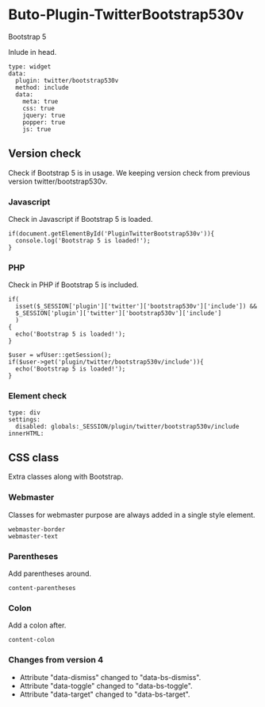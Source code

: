 # Buto-Plugin-TwitterBootstrap530v

Bootstrap 5

Inlude in head.

```
type: widget
data:
  plugin: twitter/bootstrap530v
  method: include
  data:
    meta: true
    css: true
    jquery: true
    popper: true
    js: true
```


## Version check

Check if Bootstrap 5 is in usage.
We keeping version check from previous version twitter/bootstrap530v.

### Javascript

Check in Javascript if Bootstrap 5 is loaded.

```
if(document.getElementById('PluginTwitterBootstrap530v')){
  console.log('Bootstrap 5 is loaded!');
}
```

### PHP

Check in PHP if Bootstrap 5 is included.

```
if(
  isset($_SESSION['plugin']['twitter']['bootstrap530v']['include']) && 
  $_SESSION['plugin']['twitter']['bootstrap530v']['include']
  )
{
  echo('Bootstrap 5 is loaded!');
}
```
```
$user = wfUser::getSession();
if($user->get('plugin/twitter/bootstrap530v/include')){
  echo('Bootstrap 5 is loaded!');
}
```

### Element check

```
type: div
settings:
  disabled: globals:_SESSION/plugin/twitter/bootstrap530v/include
innerHTML: 
```

## CSS class
Extra classes along with Bootstrap.

### Webmaster
Classes for webmaster purpose are always added in a single style element.
```
webmaster-border
webmaster-text
```

### Parentheses
Add parentheses around.
```
content-parentheses
```

### Colon
Add a colon after.
```
content-colon
```

### Changes from version 4
- Attribute "data-dismiss" changed to "data-bs-dismiss".
- Attribute "data-toggle" changed to "data-bs-toggle".
- Attribute "data-target" changed to "data-bs-target".
